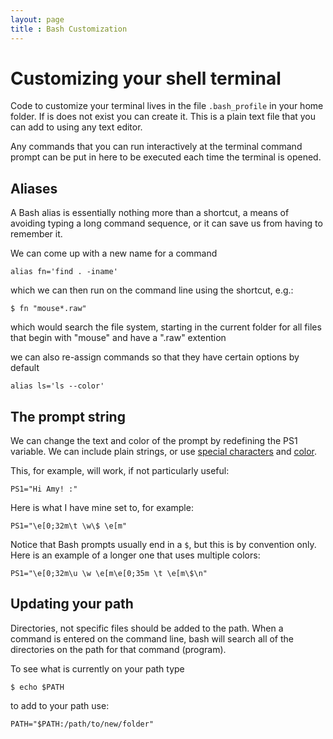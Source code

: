 ```yaml
---
layout: page
title : Bash Customization
---
```


Customizing your shell terminal
===============================

Code to customize your terminal lives in the file `.bash_profile` in your home folder. If is does not exist you can create it. This is a plain text file that you can add to using any text editor.

Any commands that you can run interactively at the terminal command prompt can be put in here to be executed each time the terminal is opened.

Aliases
-------

A Bash alias is essentially nothing more than a shortcut, a means of avoiding typing a long command sequence, or it can save us from having to remember it.

We can come up with a new name for a command 

`alias fn='find . -iname'`

which we can then run on the command line using the shortcut, e.g.:

`$ fn "mouse*.raw"`

which would search the file system, starting in the current folder for all files that begin with "mouse" and have a ".raw" extention

we can also re-assign commands so that they have certain options by default

`alias ls='ls --color'`

The prompt string
--------------------

We can change the text and color of the prompt by redefining the PS1 variable. We can include plain strings, or use [special characters](http://www.cyberciti.biz/tips/howto-linux-unix-bash-shell-setup-prompt.html) and [color](http://www.cyberciti.biz/faq/bash-shell-change-the-color-of-my-shell-prompt-under-linux-or-unix/).

This, for example, will work, if not particularly useful:

`PS1="Hi Amy! :"`

Here is what I have mine set to, for example:

`PS1="\e[0;32m\t \w\$ \e[m"`

Notice that Bash prompts usually end in a `$`, but this is by convention only. Here is an example of a longer one that uses multiple colors:

`PS1="\e[0;32m\u \w \e[m\e[0;35m \t \e[m\$\n"`

Updating your path
------------------

Directories, not specific files should be added to the path. When a command is entered on the command line, bash will search all of the directories on the path for that command (program).

To see what is currently on your path type

`$ echo $PATH`

to add to your path use:

`PATH="$PATH:/path/to/new/folder"`